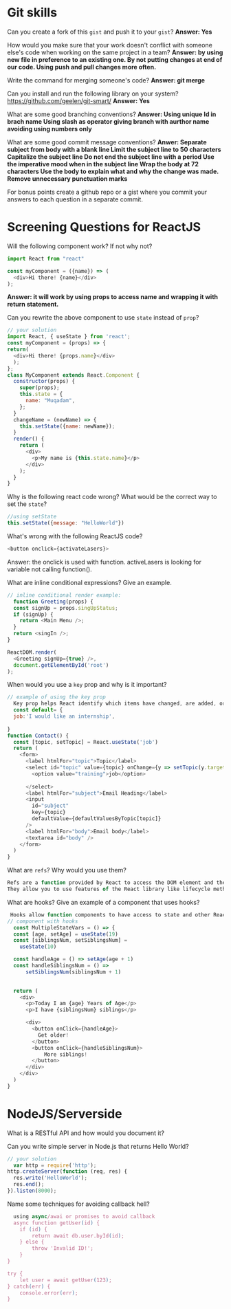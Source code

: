 
# Git skills

Can you create a fork of this `gist` and push it to your `gist`? 
<b>Answer: Yes</b>

How would you make sure that your work doesn't conflict with someone else's code when working on the same project in a team?
<b>Answer: by using new file in preference to an existing one.
By not putting changes at end of our code.
Using push and pull changes more often.</b>

Write the command for merging someone's code?
<b>Answer: git merge <query></b>

Can you install and run the following library on your system? https://github.com/geelen/git-smart/ 
<b>Answer: Yes</b>

What are some good branching conventions?
<b>Answer: Using unique Id in brach name
  Using slash as operator
  giving branch with aurthor name
  avoiding using numbers only</b>

What are some good commit message conventions?
<b>Anwer: Separate subject from body with a blank line
Limit the subject line to 50 characters
Capitalize the subject line
Do not end the subject line with a period
Use the imperative mood when in the subject line
Wrap the body at 72 characters
Use the body to explain what and why the change was made.
Remove unnecessary punctuation marks</b>

For bonus points create a github repo or a gist where you commit your answers to each question in a separate commit.


# Screening Questions for ReactJS

Will the following component work? If not why not?

```js
import React from "react"

const myComponent = ({name}) => (
  <div>Hi there! {name}</div>
);
```
<b>Answer: it will work by using props to access name and wrapping it with return statement.</b>
  
  
  
Can you rewrite the above component to use `state` instead of `prop`?

```js
// your solution
import React, { useState } from 'react';
const myComponent = (props) => {
return(
  <div>Hi there! {props.name}</div>
  );
};
class MyComponent extends React.Component {
  constructor(props) {
    super(props);
    this.state = {
      name: "Muqadam",
    };
  }
  changeName = (newName) => {
    this.setState({name: newName});
  }
  render() {
    return (
      <div>
        <p>My name is {this.state.name}</p>
      </div>
    );
  }
}
```

Why is the following react code wrong? What would be the correct way to set the `state`?

```js
//using setState
this.setState({message: "HelloWorld"})
```

What's wrong with the following ReactJS code?

```js
<button onclick={activateLasers}>
```
Answer: the onclick is used with function. activeLasers is looking for variable not calling function(). 

What are inline conditional expressions? Give an example.

```js
// inline conditional render example:
  function Greeting(props) {
  const signUp = props.singUpStatus;
  if (signUp) {
    return <Main Menu />;
  }
  return <singIn />;
}

ReactDOM.render(
  <Greeting signUp={true} />,
  document.getElementById('root')
);
```

When would you use a `key` prop and why is it important?

```js
// example of using the key prop
  Key prop helps React identify which items have changed, are added, or are removed. Most often we use ID from our data as key
  const default= {
  job:'I would like an internship',
  
}
function Contact() {
  const [topic, setTopic] = React.useState('job')
  return (
    <form>
      <label htmlFor="topic">Topic</label>
      <select id="topic" value={topic} onChange={y => setTopic(y.target.value)}>
        <option value="training">job</option>
   
      </select>
      <label htmlFor="subject">Email Heading</label>
      <input
        id="subject"
        key={topic}
        defaultValue={defaultValuesByTopic[topic]}
      />
      <label htmlFor="body">Email body</label>
      <textarea id="body" />
    </form>
  )
}
```

What are `refs`? Why would you use them?
  ```js
Refs are a function provided by React to access the DOM element and the React element that you might have created on your own.
They allow you to use features of the React library like lifecycle methods, state, and context in functional components without having to worry about rewriting it to a class.
  
  ```
  
What are hooks? Give an example of a component that uses hooks?

```js
 Hooks allow function components to have access to state and other React features. Because of this, class components are generally no longer needed.
// component with hooks
  const MultipleStateVars = () => {
  const [age, setAge] = useState(19)
  const [siblingsNum, setSiblingsNum] = 
    useState(10)

  const handleAge = () => setAge(age + 1)
  const handleSiblingsNum = () => 
      setSiblingsNum(siblingsNum + 1)
 

  return (
    <div>
      <p>Today I am {age} Years of Age</p>
      <p>I have {siblingsNum} siblings</p>

      <div>
        <button onClick={handleAge}>
          Get older! 
        </button>
        <button onClick={handleSiblingsNum}>
            More siblings! 
        </button>
      </div>
    </div>
  )
}
```

# NodeJS/Serverside

What is a RESTful API and how would you document it?

Can you write simple server in Node.js that returns Hello World?

```js
// your solution
  var http = require('http');
http.createServer(function (req, res) {
  res.write('HelloWorld'); 
  res.end(); 
}).listen(8000);
```

Name some techniques for avoiding callback hell?
  
```js
  using async/awai or promises to avoid callback
  async function getUser(id) {
    if (id) {
        return await db.user.byId(id);
    } else {
        throw 'Invalid ID!';
    }
}

try {
	let user = await getUser(123);
} catch(err) {
	console.error(err);
}
  ```
  
